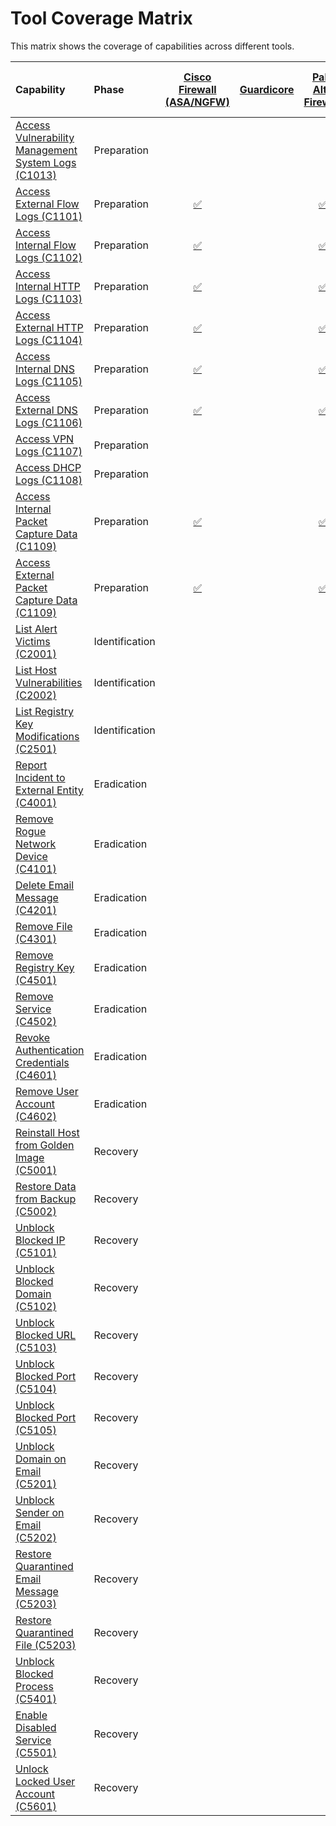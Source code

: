 # Tool Coverage Matrix

This matrix shows the coverage of capabilities across different tools.

| Capability | Phase | [Cisco Firewall (ASA/NGFW)](../tool/cisco-fw/index.md) | [Guardicore](../tool/guardicore/index.md) | [Palo Alto Firewall](../tool/palo-alto-fw/index.md) | [Rapid7 InsightVM](../tool/rapid7-insightvm/index.md) | [SentinelOne](../tool/sentinelone/index.md) | [Wiz.io](../tool/wiz/index.md) | [Zscaler Internet Access (ZIA)](../tool/zscaler-zia/index.md) |
| :--- | :--- | :---: | :---: | :---: | :---: | :---: | :---: | :---: |
| [Access Vulnerability Management System Logs (C1013)](C1013.md) | Preparation |  |  |  | [:white_check_mark:](../tool/rapid7-insightvm/C1013.md) | [:white_check_mark:](../tool/sentinelone/C1013.md) |  |  |
| [Access External Flow Logs (C1101)](C1101.md) | Preparation | [:white_check_mark:](../tool/cisco-fw/C1101.md) |  | [:white_check_mark:](../tool/palo-alto-fw/C1101.md) |  |  |  |  |
| [Access Internal Flow Logs (C1102)](C1102.md) | Preparation | [:white_check_mark:](../tool/cisco-fw/C1102.md) |  | [:white_check_mark:](../tool/palo-alto-fw/C1102.md) |  |  |  |  |
| [Access Internal HTTP Logs (C1103)](C1103.md) | Preparation | [:white_check_mark:](../tool/cisco-fw/C1103.md) |  | [:white_check_mark:](../tool/palo-alto-fw/C1103.md) |  | [:white_check_mark:](../tool/sentinelone/C1103.md) |  |  |
| [Access External HTTP Logs (C1104)](C1104.md) | Preparation | [:white_check_mark:](../tool/cisco-fw/C1104.md) |  | [:white_check_mark:](../tool/palo-alto-fw/C1104.md) |  | [:white_check_mark:](../tool/sentinelone/C1104.md) |  | [:white_check_mark:](../tool/zscaler-zia/C1104.md) |
| [Access Internal DNS Logs (C1105)](C1105.md) | Preparation | [:white_check_mark:](../tool/cisco-fw/C1105.md) |  | [:white_check_mark:](../tool/palo-alto-fw/C1105.md) |  | [:white_check_mark:](../tool/sentinelone/C1105.md) |  |  |
| [Access External DNS Logs (C1106)](C1106.md) | Preparation | [:white_check_mark:](../tool/cisco-fw/C1106.md) |  | [:white_check_mark:](../tool/palo-alto-fw/C1106.md) |  | [:white_check_mark:](../tool/sentinelone/C1106.md) |  | [:white_check_mark:](../tool/zscaler-zia/C1106.md) |
| [Access VPN Logs (C1107)](C1107.md) | Preparation |  |  |  |  |  |  |  |
| [Access DHCP Logs (C1108)](C1108.md) | Preparation |  |  |  |  |  |  |  |
| [Access Internal Packet Capture Data (C1109)](C1109.md) | Preparation | [:white_check_mark:](../tool/cisco-fw/C1109.md) |  | [:white_check_mark:](../tool/palo-alto-fw/C1109.md) |  |  |  |  |
| [Access External Packet Capture Data (C1109)](C1109.md) | Preparation | [:white_check_mark:](../tool/cisco-fw/C1109.md) |  | [:white_check_mark:](../tool/palo-alto-fw/C1109.md) |  |  |  |  |
| [List Alert Victims (C2001)](C2001.md) | Identification |  |  |  |  | [:white_check_mark:](../tool/sentinelone/C2001.md) |  |  |
| [List Host Vulnerabilities (C2002)](C2002.md) | Identification |  |  |  | [:white_check_mark:](../tool/rapid7-insightvm/C2002.md) | [:white_check_mark:](../tool/sentinelone/C2002.md) | [:white_check_mark:](../tool/wiz/C2002.md) |  |
| [List Registry Key Modifications (C2501)](C2501.md) | Identification |  |  |  |  | [:white_check_mark:](../tool/sentinelone/C2501.md) |  |  |
| [Report Incident to External Entity (C4001)](C4001.md) | Eradication |  |  |  |  |  |  |  |
| [Remove Rogue Network Device (C4101)](C4101.md) | Eradication |  |  |  |  |  |  |  |
| [Delete Email Message (C4201)](C4201.md) | Eradication |  |  |  |  |  |  |  |
| [Remove File (C4301)](C4301.md) | Eradication |  |  |  |  |  |  |  |
| [Remove Registry Key (C4501)](C4501.md) | Eradication |  |  |  |  |  |  |  |
| [Remove Service (C4502)](C4502.md) | Eradication |  |  |  |  |  |  |  |
| [Revoke Authentication Credentials (C4601)](C4601.md) | Eradication |  |  |  |  |  |  |  |
| [Remove User Account (C4602)](C4602.md) | Eradication |  |  |  |  |  |  |  |
| [Reinstall Host from Golden Image (C5001)](C5001.md) | Recovery |  |  |  |  |  |  |  |
| [Restore Data from Backup (C5002)](C5002.md) | Recovery |  |  |  |  |  |  |  |
| [Unblock Blocked IP (C5101)](C5101.md) | Recovery |  |  |  |  |  |  |  |
| [Unblock Blocked Domain (C5102)](C5102.md) | Recovery |  |  |  |  |  |  |  |
| [Unblock Blocked URL (C5103)](C5103.md) | Recovery |  |  |  |  |  |  |  |
| [Unblock Blocked Port (C5104)](C5104.md) | Recovery |  |  |  |  |  |  |  |
| [Unblock Blocked Port (C5105)](C5105.md) | Recovery |  |  |  |  |  |  |  |
| [Unblock Domain on Email (C5201)](C5201.md) | Recovery |  |  |  |  |  |  |  |
| [Unblock Sender on Email (C5202)](C5202.md) | Recovery |  |  |  |  |  |  |  |
| [Restore Quarantined Email Message (C5203)](C5203.md) | Recovery |  |  |  |  |  |  |  |
| [Restore Quarantined File (C5203)](C5203.md) | Recovery |  |  |  |  |  |  |  |
| [Unblock Blocked Process (C5401)](C5401.md) | Recovery |  |  |  |  |  |  |  |
| [Enable Disabled Service (C5501)](C5501.md) | Recovery |  |  |  |  |  |  |  |
| [Unlock Locked User Account (C5601)](C5601.md) | Recovery |  |  |  |  |  |  |  |